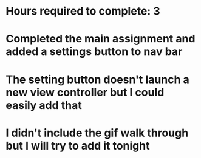 # Hours required to complete: 3
# Completed the main assignment and added a settings button to nav bar
# The setting button doesn't launch a new view controller but I could easily add that
# I didn't include the gif walk through but I will try to add it tonight
